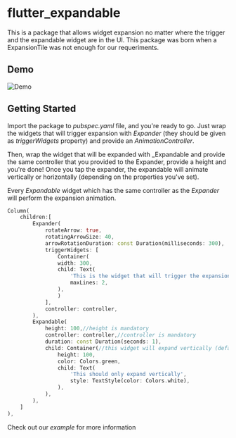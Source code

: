# flutter_expandable

This is a package that allows widget expansion no matter where the trigger and the expandable widget are in the UI.
This package was born when a ExpansionTile was not enough for our requeriments.

## Demo

![Demo](https://i.imgur.com/SOJcN2i.gif)

## Getting Started

Import the package to _pubspec.yaml_ file, and you're ready to go.
Just wrap the widgets that will trigger expansion with _Expander_ (they should be given as _triggerWidgets_ property) and provide an _AnimationController_.

Then, wrap the widget that will be expanded with \_Expandable and provide the same controller that you provided to the Expander, provide a height and you're done! Once you tap the expander, the expandable will animate vertically or horizontally (depending on the properties you've set).

Every _Expandable_ widget which has the same controller as the _Expander_ will perform the expansion animation.

```dart
Column(
    children:[
        Expander(
            rotateArrow: true,
            rotatingArrowSize: 40,
            arrowRotationDuration: const Duration(milliseconds: 300),
            triggerWidgets: [
                Container(
                width: 300,
                child: Text(
                    'This is the widget that will trigger the expansion of the other ets',
                    maxLines: 2,
                ),
                )
            ],
            controller: controller,
        ),
        Expandable(
            height: 100,//height is mandatory
            controller: controller,//controller is mandatory
            duration: const Duration(seconds: 1),
            child: Container(//this widget will expand vertically (default)
                height: 100,
                color: Colors.green,
                child: Text(
                    'This should only expand vertically',
                    style: TextStyle(color: Colors.white),
                ),
            ),
        ),
    ]
),
```

Check out our _example_ for more information
